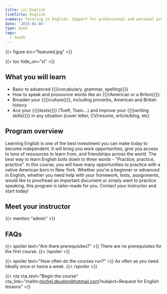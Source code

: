 ```yaml
---
title: 🇺🇸 English
linkTitle: English
summary: Tutoring in English. Support for professional and personal projects, university applications, CV and cover letters to travel, study or work abroad!
date: '2015-01-04'
type: book
tags:
  - Youth
---
```


{{< figure src="featured.jpg" >}}

{{< toc hide_on="xl" >}}

## What you will learn

- Basic to advanced {{<hl>}}vocabulary, grammar, spelling{{</hl>}}
- How to speak and pronounce words like an {{<hl>}}American or a Briton{{</hl>}}.
- Broaden your {{<hl>}}culture{{</hl>}}, including proverbs, American and British history
- Ace your {{<hl>}}tests{{</hl>}} (Toefl, Toeic…) and improve your {{<hl>}}writing skills{{</hl>}} in any situation (cover letter, CV/resume, article/blog, etc)

## Program overview

Learning English is one of the best investment you can make today to become independent. It will bring you work opportunities, give you access to tons of ressources to learn from, and friendships across the world. The best way to learn English boils down to three words - "Practice, practice, practice". In this course, you will have many opportunities to practice with a native American born in New York. Whether you're a beginner or advanced in English, whether you need help with your homework, tests, assignments, would like to proofread an important document or simply want to practice speaking, this program is tailor-made for you. Contact your instructor and start today!

## Meet your instructor

{{< mention "admin" >}}

## FAQs

{{< spoiler text="Are there prerequisites?" >}}
There are no prerequisites for the first course.
{{< /spoiler >}}

{{< spoiler text="How often do the courses run?" >}}
As often as you need. Ideally once or twice a week.
{{< /spoiler >}}

{{< cta cta_text="Begin the course" cta_link="mailto:michel.deudon@hotmail.com?subject=Request for English lessons" >}}
